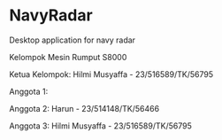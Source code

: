 # NavyRadar

Desktop application for navy radar

Kelompok Mesin Rumput S8000

Ketua Kelompok: Hilmi Musyaffa - 23/516589/TK/56795

Anggota 1:

Anggota 2: Harun - 23/514148/TK/56466

Anggota 3: Hilmi Musyaffa - 23/516589/TK/56795
